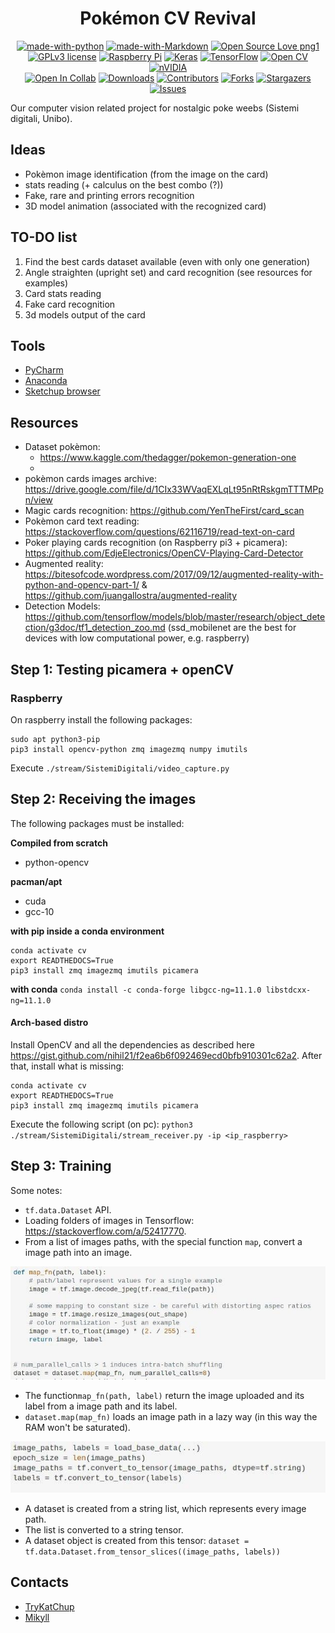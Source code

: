 <div align="center">

# Pokémon CV Revival

</div>

<div align="center">

[![made-with-python][made-with-phyton-shield]][made-with-phyton-url]
[![made-with-Markdown][made-with-markdown-shield]][made-with-markdown-url]
[![Open Source Love png1][open-source-shield]][open-source-url]
[![GPLv3 license][license-shield]][license-url]
[![Raspberry Pi][raspberry-shield]][raspberry-url]
[![Keras][keras-shield]][keras-url]
[![TensorFlow][tensorflow-shield]][tensorflow-url]
[![Open CV][opencv-shield]][opencv-url]
[![nVIDIA][nvidia-shield]][nvidia-url]
<br/>
[![Open In Collab][open-collab-shield]][open-collab-url]
[![Downloads][downloads-shield]][downloads-url]
[![Contributors][contributors-shield]][contributors-url]
[![Forks][forks-shield]][forks-url]
[![Stargazers][stars-shield]][stars-url]
[![Issues][issues-shield]][issues-url]
</div>

Our computer vision related project for nostalgic poke weebs (Sistemi digitali, Unibo).

## Ideas
- Pokèmon image identification (from the image on the card)
- stats reading (+ calculus on the best combo (?))
- Fake, rare and printing errors recognition
- 3D model animation (associated with the recognized card)

## TO-DO list
1. Find the best cards dataset available (even with only one generation)
2. Angle straighten (upright set) and card recognition (see resources for examples)
3. Card stats reading
4. Fake card recognition
5. 3d models output of the card

## Tools
- [PyCharm](https://www.jetbrains.com/pycharm/)
- [Anaconda](https://www.anaconda.com/)
- [Sketchup browser](https://app.sketchup.com/)
<!-- - ssh(?) -->

## Resources

- Dataset pokèmon:
  - https://www.kaggle.com/thedagger/pokemon-generation-one
  - 
- pokèmon cards images archive: https://drive.google.com/file/d/1CIx33WVaqEXLqLt95nRtRskgmTTTMPpn/view
- Magic cards recognition: https://github.com/YenTheFirst/card_scan
- Pokèmon card text reading: https://stackoverflow.com/questions/62116719/read-text-on-card
- Poker playing cards recognition (on Raspberry pi3 + picamera): https://github.com/EdjeElectronics/OpenCV-Playing-Card-Detector
- Augmented reality: https://bitesofcode.wordpress.com/2017/09/12/augmented-reality-with-python-and-opencv-part-1/ & https://github.com/juangallostra/augmented-reality
- Detection Models: https://github.com/tensorflow/models/blob/master/research/object_detection/g3doc/tf1_detection_zoo.md (ssd_mobilenet are the best for devices with low computational power, e.g. raspberry)

## Step 1: Testing picamera + openCV

### Raspberry

On raspberry install the following packages:

```
sudo apt python3-pip
pip3 install opencv-python zmq imagezmq numpy imutils
```

Execute `./stream/SistemiDigitali/video_capture.py`
## Step 2: Receiving the images
The following packages must be installed:

**Compiled from scratch**
- python-opencv

**pacman/apt**
- cuda
- gcc-10

**with pip inside a conda environment**
```
conda activate cv
export READTHEDOCS=True
pip3 install zmq imagezmq imutils picamera
```

**with conda**
`conda install -c conda-forge libgcc-ng=11.1.0 libstdcxx-ng=11.1.0`

#### Arch-based distro
Install OpenCV and all the dependencies as described here https://gist.github.com/nihil21/f2ea6b6f092469ecd0bfb910301c62a2.
After that, install what is missing:
```
conda activate cv
export READTHEDOCS=True
pip3 install zmq imagezmq imutils picamera
```

Execute the following script (on pc):
`python3 ./stream/SistemiDigitali/stream_receiver.py -ip <ip_raspberry>`

## Step 3: Training
Some notes:
- `tf.data.Dataset` API.
- Loading folders of images in Tensorflow: https://stackoverflow.com/a/52417770.
- From a list of images paths, with the special function `map`, convert a image path into an image.

![](./images/example.jpg)

- The function`map_fn(path, label)` return the image uploaded and its label from a image path and its label.
- `dataset.map(map_fn)` loads an image path in a lazy way (in this way the RAM won't be saturated).

![](./images/example2.jpg)
- A dataset is created from a string list, which represents every image path.
- The list is converted to a string tensor.
- A dataset object is created from this tensor:
`dataset = tf.data.Dataset.from_tensor_slices((image_paths, labels))`

## Contacts
* [TryKatChup](https://www.linkedin.com/in/karina-chichifoi/?locale=en_US)
* [Mikyll](https://www.linkedin.com/in/michele-righi/?locale=en_US)

<!-- MARKDOWN LINKS & IMAGES -->
<!-- https://www.markdownguide.org/basic-syntax/#reference-style-links -->
[ask-me-anything-shield]: https://img.shields.io/badge/Ask%20me-anything-1abc9c.svg
[ask-me-anything-url]: https://github.com/TryKatChup/pokemon-cv-revival/issues
[open-collab-shield]: https://colab.research.google.com/assets/colab-badge.svg
[open-collab-url]: https://github.com/TryKatChup/pokemon-cv-revival/issues
[made-with-phyton-shield]: https://img.shields.io/badge/Made%20with-Python-14354C.svg
[made-with-phyton-url]: https://www.python.org/
[made-with-markdown-shield]: https://img.shields.io/badge/Made%20with-Markdown-1f425f.svg
[made-with-markdown-url]: http://commonmark.org
[open-source-shield]: https://badges.frapsoft.com/os/v1/open-source.png?v=103
[open-source-url]: https://github.com/ellerbrock/open-source-badges/
[license-shield]: https://img.shields.io/badge/License-GPLv3-blue.svg
[license-url]: http://perso.crans.org/besson/LICENSE.html
[raspberry-shield]: https://img.shields.io/badge/-RaspberryPi-C51A4A?&logo=Raspberry-Pi
[raspberry-url]: https://www.raspberrypi.org/
[keras-shield]: https://img.shields.io/badge/Keras-%23D00000.svg?logo=Keras&logoColor=white
[keras-url]: https://keras.io/
[tensorflow-shield]: https://img.shields.io/badge/TensorFlow-%23FF6F00.svg?logo=TensorFlow&logoColor=white
[tensorflow-url]: https://www.tensorflow.org/
[opencv-shield]: https://img.shields.io/badge/opencv-%23white.svg?logo=opencv&logoColor=white
[opencv-url]: https://opencv.org/
[nvidia-shield]: https://img.shields.io/badge/nVIDIA-%2376B900.svg?logo=nVIDIA&logoColor=white
[nvidia-url]: https://www.nvidia.com/

[downloads-shield]: https://img.shields.io/github/downloads/TryKatChup/pokemon-cv-revival/total
[downloads-url]: https://github.com/TryKatChup/pokemon-cv-revival/releases/latest
[contributors-shield]: https://img.shields.io/github/contributors/TryKatChup/pokemon-cv-revival
[contributors-url]: https://github.com/TryKatChup/pokemon-cv-revival/graphs/contributors
[forks-shield]: https://img.shields.io/github/forks/TryKatChup/pokemon-cv-revival
[forks-url]: https://github.com/TryKatChup/pokemon-cv-revival/network/members
[stars-shield]: https://img.shields.io/github/stars/TryKatChup/pokemon-cv-revival
[stars-url]: https://github.com/TryKatChup/pokemon-cv-revival/stargazers
[issues-shield]: https://img.shields.io/github/issues/TryKatChup/pokemon-cv-revival
[issues-url]: https://github.com/mikyll/TryKatChup/pokemon-cv-revival/issues
[linkedin-shield]: https://img.shields.io/badge/-LinkedIn-black.svg?logo=linkedin&colorB=0077B5
[linkedin-url]: https://www.linkedin.com/in/michele-righi/?locale=en_US
